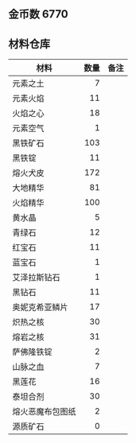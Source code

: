 ## 金币数 6770
## 材料仓库
| 材料        | 数量   |  备注  |
| --------   | -----:  | :----:  |
| 元素之土      | 7   |        |
| 元素火焰      | 11   |        |
| 火焰之心        |   18   |      |
| 元素空气        |    1   |    |
|黑铁矿石|103||
|黑铁锭|11||
|熔火犬皮|172||
|大地精华|81||
|火焰精华|100||
|黄水晶|5||
|青绿石|12||
|红宝石|11||
|蓝宝石|1||
|艾泽拉斯钻石|1||
|黑钻石|11||
|奥妮克希亚鳞片|17||
|炽热之核|30||
|熔岩之核|31||
|萨佛隆铁锭|2||
|山脉之血|7||
|黑莲花|16||
|泰坦合剂|30||
|熔火恶魔布包图纸|2||
|源质矿石|0||
